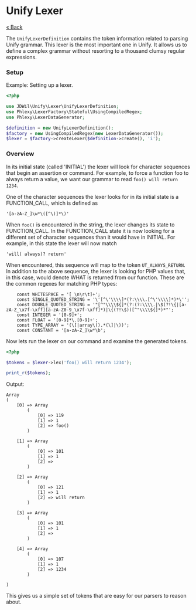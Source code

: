 # Unify Lexer

[&laquo; Back](../unify.md)

The `UnifyLexerDefinition` contains the token information related to parsing
Unify grammar. This lexer is the most important one in Unify. It allows us
to define a complex grammar without resorting to a thousand clumsy regular
expressions.

### Setup

Example: Setting up a lexer.

[unify]: # (setup, skip)

```php
<?php

use JDWil\Unify\Lexer\UnifyLexerDefinition;
use Phlexy\LexerFactory\Stateful\UsingCompiledRegex;
use Phlexy\LexerDataGenerator;

$definition = new UnifyLexerDefinition();
$factory = new UsingCompiledRegex(new LexerDataGenerator());
$lexer = $factory->createLexer($definition->create(), 'i');
```

### Overview

In its initial state (called 'INITIAL') the lexer will look for character
sequences that begin an assertion or command. For example, to force a
function foo to always return a value, we want our grammar to read
`foo() will return 1234`.

One of the character sequences the lexer looks for in its initial state
is a FUNCTION_CALL, which is defined as

`'[a-zA-Z_]\w*\([^\)]*\)'`

When `foo()` is encountered in the string, the lexer changes its state
to FUNCTION_CALL. In the FUNCTION_CALL state it is now looking for a
different set of character sequences than it would have in INITIAL. For
example, in this state the lexer will now match

`'will( always)? return'`

When encountered, this sequence will map to the token `UT_ALWAYS_RETURN`.
In addition to the above sequence, the lexer is looking for PHP values that,
in this case, would denote WHAT is returned from our function. These are
the common regexes for matching PHP types:

```
    const WHITESPACE = '[ \n\r\t]+';
    const SINGLE_QUOTED_STRING = '\'[^\'\\\\]*(?:\\\\.[^\'\\\\]*)*\'';
    const DOUBLE_QUOTED_STRING = '"[^"\\\\${]*(?:(?:\\\\.|\$(?!\{|[a-zA-Z_\x7f-\xff][a-zA-Z0-9_\x7f-\xff]*)|\{(?!\$))[^"\\\\${]*)*"';
    const INTEGER = '[0-9]+';
    const FLOAT = '[0-9]*\.[0-9]+';
    const TYPE_ARRAY = '(\[|array\().*(\]|\))';
    const CONSTANT = '[a-zA-Z_]\w*\b';
```

Now lets run the lexer on our command and examine the generated tokens.

```php
<?php

$tokens = $lexer->lex('foo() will return 1234');

print_r($tokens);
```

Output:

```stdout
Array
(
    [0] => Array
        (
            [0] => 119
            [1] => 1
            [2] => foo()
        )

    [1] => Array
        (
            [0] => 101
            [1] => 1
            [2] =>  
        )

    [2] => Array
        (
            [0] => 121
            [1] => 1
            [2] => will return
        )

    [3] => Array
        (
            [0] => 101
            [1] => 1
            [2] =>  
        )

    [4] => Array
        (
            [0] => 107
            [1] => 1
            [2] => 1234
        )

)
```

This gives us a simple set of tokens that are easy for our parsers to reason about.
